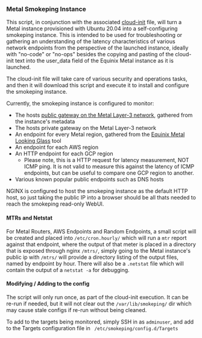 ### Metal Smokeping Instance

This script, in conjunction with the associated [cloud-init](../boiler_plate_cloud_inits/smokeping_ubuntu_2004.yaml) file, will turn a Metal instance provisioned with Ubuntu 20.04 into a self-configuring smokeping instance. This is intended to be used for troubleshooting or gathering an understanding of the latency characteristics of various network endpoints from the perspective of the launched instance, ideally with "no-code" or "no-ops" besides the copying and pasting of the cloud-init text into the user_data field of the Equinix Metal instance as it is launched.

The cloud-init file will take care of various security and operations tasks, and then it will download this script and execute it to install and configure the smokeping instance.

Currently, the smokeping instance is configured to monitor:
- The hosts [public gateway on the Metal Layer-3 network](https://metal.equinix.com/developers/docs/networking/ip-addresses/), gathered from the instance's metadata
- The hosts private gateway on the Metal Layer-3 network
- An endpoint for every Metal region, gathered from the [Equinix Metal Looking Glass](https://metal.equinix.com/developers/looking-glass/) tool
- An endpoint for each AWS region
- An HTTP endpoint for each GCP region
  - Please note, this is a HTTP request for latency measurement, NOT ICMP ping. It is not valid to measure this against the latency of ICMP endpoints, but can be useful to compare one GCP region to another.
- Various known popular public endpoints such as DNS hosts

NGINX is configured to host the smokeping instance as the default HTTP host, so just taking the public IP into a browser should be all thats needed to reach the smokeping read-only WebUI.

#### MTRs and Netstat
For Metal Routers, AWS Endpoints and Random Endpoints, a small script will be created and placed into `/etc/cron.hourly/` which will run a `mtr` report against that endpoint, where the output of that meter is placed in a directory that is exposed through nginx `/mtrs/`, simply going to the Metal instance's public ip with `/mtrs/` will provide a directory listing of the output files, named by endpoint by hour. There will also be a `.netstat` file which will contain the output of a `netstat -a` for debugging.

#### Modifying / Adding to the config

The script will only run once, as part of the cloud-init execution. It can be re-run if needed, but it will not clear out the `/var/lib/smokeping/` dir which may cause stale configs if re-run without being cleaned.

To add to the targets being monitored, simply SSH in as `adminuser`, and add to the Targets configuration file in ` /etc/smokeping/config.d/Targets`


